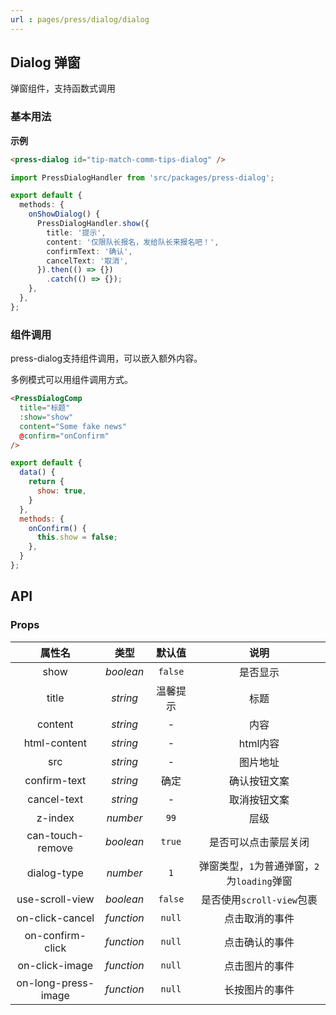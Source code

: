 ```yaml
---
url : pages/press/dialog/dialog
---
```


## Dialog 弹窗


弹窗组件，支持函数式调用

### 基本用法

**示例**

```html
<press-dialog id="tip-match-comm-tips-dialog" />
```

```ts
import PressDialogHandler from 'src/packages/press-dialog';

export default {
  methods: {
    onShowDialog() {
      PressDialogHandler.show({
        title: '提示',
        content: '仅限队长报名，发给队长来报名吧！',
        confirmText: '确认',
        cancelText: '取消',
      }).then(() => {})
        .catch(() => {});
    },
  },
};
```

### 组件调用

press-dialog支持组件调用，可以嵌入额外内容。

多例模式可以用组件调用方式。

```html
<PressDialogComp
  title="标题"
  :show="show"
  content="Some fake news"
  @confirm="onConfirm"
/>
```

```js
export default {
  data() {
    return {
      show: true,
    }
  },
  methods: {
    onConfirm() {
      this.show = false;
    },
  }
};
```



## API

### Props

|       属性名        |    类型    |  默认值  |                    说明                     |
| :-----------------: | :--------: | :------: | :-----------------------------------------: |
|        show         | _boolean_  | `false`  |                  是否显示                   |
|        title        |  _string_  | 温馨提示 |                    标题                     |
|       content       |  _string_  |    -     |                    内容                     |
|    html-content     |  _string_  |    -     |                  html内容                   |
|         src         |  _string_  |    -     |                  图片地址                   |
|    confirm-text     |  _string_  |   确定   |                确认按钮文案                 |
|     cancel-text     |  _string_  |    -     |                取消按钮文案                 |
|       z-index       |  _number_  |   `99`   |                    层级                     |
|  can-touch-remove   | _boolean_  |  `true`  |            是否可以点击蒙层关闭             |
|     dialog-type     |  _number_  |   `1`    | 弹窗类型，`1`为普通弹窗，`2`为`loading`弹窗 |
|   use-scroll-view   | _boolean_  | `false`  |          是否使用`scroll-view`包裹          |
|   on-click-cancel   | _function_ |  `null`  |               点击取消的事件                |
|  on-confirm-click   | _function_ |  `null`  |               点击确认的事件                |
|   on-click-image    | _function_ |  `null`  |               点击图片的事件                |
| on-long-press-image | _function_ |  `null`  |               长按图片的事件                |

